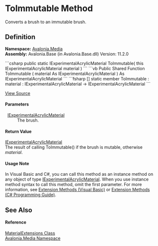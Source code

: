 # ToImmutable Method


Converts a brush to an immutable brush.



## Definition
**Namespace:** <a href="N_Avalonia_Media">Avalonia.Media</a>  
**Assembly:** Avalonia.Base (in Avalonia.Base.dll) Version: 11.2.0

<Tabs groupId="api-code-preview">
<TabItem value="csharp" label="C#">
```csharp
public static IExperimentalAcrylicMaterial ToImmutable(
	this IExperimentalAcrylicMaterial material
)
```
</TabItem>
<TabItem value="vb" label="VB">
```vb
<ExtensionAttribute>
Public Shared Function ToImmutable ( 
	material As IExperimentalAcrylicMaterial
) As IExperimentalAcrylicMaterial
```
</TabItem>
<TabItem value="fsharp" label="F#">
```fsharp
[<ExtensionAttribute>]
static member ToImmutable : 
        material : IExperimentalAcrylicMaterial -> IExperimentalAcrylicMaterial 
```
</TabItem>
</Tabs>



<a href="https://github.com/AvaloniaUI/Avalonia/tree/master/src/Avalonia.Base/Media/MaterialExtensions.cs#L17" title="View the source code">View Source</a>



#### Parameters
<dl><dt>  <a href="T_Avalonia_Media_IExperimentalAcrylicMaterial">IExperimentalAcrylicMaterial</a></dt><dd>The brush.</dd></dl>

#### Return Value
<a href="T_Avalonia_Media_IExperimentalAcrylicMaterial">IExperimentalAcrylicMaterial</a>  
The result of calling ToImmutable() if the brush is mutable, otherwise *material*.

#### Usage Note
In Visual Basic and C#, you can call this method as an instance method on any object of type <a href="T_Avalonia_Media_IExperimentalAcrylicMaterial">IExperimentalAcrylicMaterial</a>. When you use instance method syntax to call this method, omit the first parameter. For more information, see <a href="https://docs.microsoft.com/dotnet/visual-basic/programming-guide/language-features/procedures/extension-methods" target="_blank" rel="noopener noreferrer">Extension Methods (Visual Basic)</a> or <a href="https://docs.microsoft.com/dotnet/csharp/programming-guide/classes-and-structs/extension-methods" target="_blank" rel="noopener noreferrer">Extension Methods (C# Programming Guide)</a>.

## See Also


#### Reference
<a href="T_Avalonia_Media_MaterialExtensions">MaterialExtensions Class</a>  
<a href="N_Avalonia_Media">Avalonia.Media Namespace</a>  

